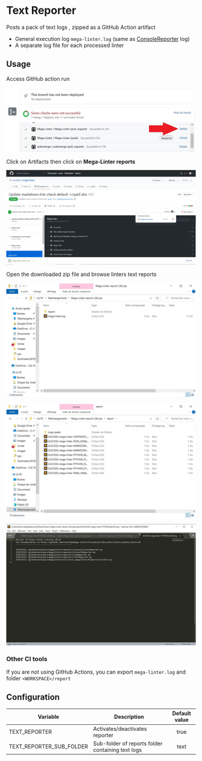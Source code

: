 # Text Reporter

Posts a pack of text logs , zipped as a GitHub Action artifact

- General execution log `mega-linter.log` (same as [ConsoleReporter](ConsoleReporter.md) log)
- A separate log file for each processed linter

## Usage

Access GitHub action run

![Screenshot](../assets/images/AccessActionRun.jpg)

Click on Artifacts then click on **Mega-Linter reports**

![Screenshot](../assets/images/TextReporter_1.jpg)

Open the downloaded zip file and browse linters text reports

![Screenshot](../assets/images/TextReporter_2.jpg)

![Screenshot](../assets/images/TextReporter_3.jpg)

![Screenshot](../assets/images/TextReporter_4.jpg)

### Other CI tools

If you are not using GitHub Actions, you can export `mega-linter.log` and folder `<WORKSPACE>/report`

## Configuration

| Variable | Description | Default value |
| ----------------- | -------------- | :--------------: |
| TEXT_REPORTER | Activates/deactivates reporter | true |
| TEXT_REPORTER_SUB_FOLDER | Sub-folder of reports folder containing text logs | text |
